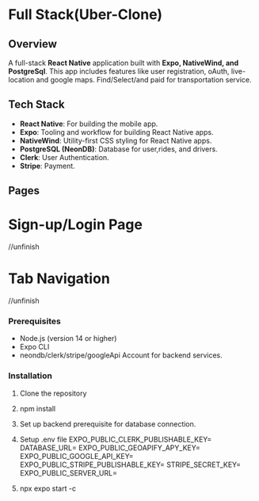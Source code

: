 # Full Stack(Uber-Clone)

## Overview

A full-stack **React Native** application built with **Expo, NativeWind, and PostgreSql**. This app includes features like user registration, oAuth, live-location and google maps. Find/Select/and paid for transportation service.

## Tech Stack

- **React Native**: For building the mobile app.
- **Expo**: Tooling and workflow for building React Native apps.
- **NativeWind**: Utility-first CSS styling for React Native apps.
- **PostgreSQL (NeonDB)**: Database for user,rides, and drivers.
- **Clerk**: User Authentication.
- **Stripe**: Payment.

## Pages

# Sign-up/Login Page

//unfinish
# Tab Navigation
//unfinish

### Prerequisites

- Node.js (version 14 or higher)
- Expo CLI
- neondb/clerk/stripe/googleApi Account for backend services.

### Installation

1. Clone the repository
2. npm install
3. Set up backend prerequisite for database connection.
4. Setup .env file
EXPO_PUBLIC_CLERK_PUBLISHABLE_KEY=
DATABASE_URL=
EXPO_PUBLIC_GEOAPIFY_APY_KEY=
EXPO_PUBLIC_GOOGLE_API_KEY=
EXPO_PUBLIC_STRIPE_PUBLISHABLE_KEY=
STRIPE_SECRET_KEY=
EXPO_PUBLIC_SERVER_URL=

6. npx expo start -c
